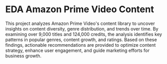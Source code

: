 # EDA Amazon Prime Video Content
This project analyzes Amazon Prime Video's content library to uncover insights on content diversity, genre distribution, and trends over time. By examining over 9,000 titles and 124,000 credits, the analysis identifies key patterns in popular genres, content growth, and ratings. Based on these findings, actionable recommendations are provided to optimize content strategy, enhance user engagement, and guide marketing efforts for business growth.
